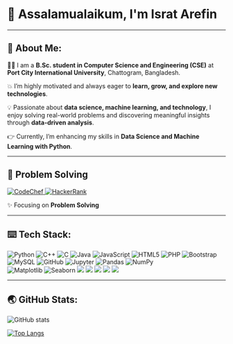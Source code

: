 # 🧕 Assalamualaikum, I'm Israt Arefin

_______________


## 💫 About Me:

👩‍🎓 I am a **B.Sc. student in Computer Science and Engineering (CSE)** at **Port City International University**, Chattogram, Bangladesh.

💥 I’m highly motivated and always eager to **learn, grow, and explore new technologies**.

💡 Passionate about **data science, machine learning, and technology**, I enjoy solving real-world problems and discovering meaningful insights through **data-driven analysis**.
 
👉 Currently, I’m enhancing my skills in **Data Science and Machine Learning with Python**.




_________


## 🧠  Problem Solving

<p align="left">
 
 <a href="https://www.codechef.com/users/israt_arefin" target="_blank">
    <img src="https://img.shields.io/badge/CodeChef-5B4638?style=for-the-badge&logo=codechef&logoColor=white" alt="CodeChef"/>
  </a>
  
  <a href="https://www.hackerrank.com/profile/israt_arefin" target="_blank">
    <img src="https://img.shields.io/badge/HackerRank-2EC866?style=for-the-badge&logo=HackerRank&logoColor=white" alt="HackerRank"/>
  </a>
  
</p>

✨ Focusing on **Problem Solving**



__________

## ⌨️ Tech Stack:
![Python](https://img.shields.io/badge/python-3670A0?style=for-the-badge&logo=python&logoColor=ffdd54)
![C++](https://img.shields.io/badge/C++-00599C?style=for-the-badge&logo=c%2B%2B&logoColor=white)
![C](https://img.shields.io/badge/c-%2300599C.svg?style=for-the-badge&logo=c&logoColor=white) 
![Java](https://img.shields.io/badge/java-%23ED8B00.svg?style=for-the-badge&logo=openjdk&logoColor=white) 
![JavaScript](https://img.shields.io/badge/javascript-%23323330.svg?style=for-the-badge&logo=javascript&logoColor=%23F7DF1E)
![HTML5](https://img.shields.io/badge/html5-%23E34F26.svg?style=for-the-badge&logo=html5&logoColor=white) 
![PHP](https://img.shields.io/badge/php-%23777BB4.svg?style=for-the-badge&logo=php&logoColor=white) 
![Bootstrap](https://img.shields.io/badge/bootstrap-%238511FA.svg?style=for-the-badge&logo=bootstrap&logoColor=white) 
![MySQL](https://img.shields.io/badge/mysql-4479A1.svg?style=for-the-badge&logo=mysql&logoColor=white) 
![GitHub](https://img.shields.io/badge/github-%23121011.svg?style=for-the-badge&logo=github&logoColor=white)
![Jupyter](https://img.shields.io/badge/Jupyter-%23F37626.svg?style=for-the-badge&logo=Jupyter&logoColor=white)
![Pandas](https://img.shields.io/badge/pandas-%23150458.svg?style=for-the-badge&logo=pandas&logoColor=white)
![NumPy](https://img.shields.io/badge/numpy-%23013243.svg?style=for-the-badge&logo=numpy&logoColor=white)  
![Matplotlib](https://img.shields.io/badge/matplotlib-ffffff.svg?style=for-the-badge&logo=matplotlib&logoColor=black)
![Seaborn](https://img.shields.io/badge/seaborn-4B8BBE.svg?style=for-the-badge&logo=seaborn&logoColor=white)
<img src="https://img.shields.io/badge/Arduino-00979D?style=for-the-badge&logo=arduino&logoColor=white">
<img src="https://img.shields.io/badge/CNN-FF6F61?style=for-the-badge&logo=tensorflow&logoColor=white">
<img src="https://img.shields.io/badge/ANN-6A0DAD?style=for-the-badge&logo=keras&logoColor=white">
<img src="https://img.shields.io/badge/Cisco%20Packet%20Tracer-0078D7?style=for-the-badge&logo=cisco&logoColor=white">
<img src="https://img.shields.io/badge/ML%20Algorithms-F9A825?style=for-the-badge&logo=algorithmia&logoColor=white">


________


## 🌏 GitHub Stats:
![GitHub stats](https://github-readme-stats.vercel.app/api?username=IsratAfrin826&show_icons=true) 


[![Top Langs](https://github-readme-stats.vercel.app/api/top-langs/?username=IsratAfrin826)](https://github.com/anuraghazra/github-readme-stats)






